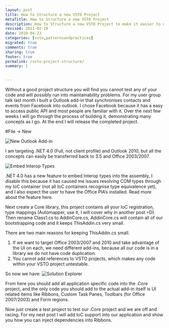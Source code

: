 ```yaml
---
layout: post
title: How to Structure a new VSTO Project
metaTitle: How to Structure a new VSTO Project
description: How to Structure a new VSTO Project to make it easier to maintain and test.
revised: 2011-02-19
date: 2010-04-23
categories: [vsto,patternsandpractices]
migrated: true
comments: true
sharing: true
footer: true
permalink: /vsto-project-structure/
summary: | 
  

---
```

Without a good project structure you will find you cannot test any of your code and will possibly run into maintainability problems. For my user group talk last month I built a Outlook add-in that synchronises contacts and events from Facebook into outlook. I chose Facebook because it has a easy to access public API and most people are familiar with it. Over the next few weeks I will go through the process of building it, demonstrating many concepts as I go. At the end I will release the completed project.
<!-- more -->
#File -> New

![New Outlook Add-in][1]

I am targeting .NET 4.0 (Full, not client profile) and Outlook 2010, but all the concepts can easily be transferred back to 3.5 and Office 2003/2007.

![Embed Interop Types][2]

.NET 4.0 has a new feature to embed Interop types into the assembly, I disable this because it has caused me issues resolving COM types through my IoC container (not all IoC containers recognise type equivalence yet), and I also expect the user to have the Office PIA’s installed. Read more about the feature here.

Next create a Core library, this project contains all your IoC registration, type mappings (Automapper, use it, I will cover why in another post =D). Then rename Class1.cs to AddinCore.cs, AddinCore.cs will contain all of our bootstrapping code and it keeps ThisAddin.cs very small.

There are two main reasons for keeping ThisAddin.cs small.

 1. If we want to target Office 2003/2007 and 2010 and take advantage of the UI on each, we need different add-ins, because all our code is in a library we do not have code duplication.
 2. You cannot add references to VSTO projects, which makes any code within your VSTO project untestable.

So now we have:
![Solution Explorer][3]

From here you should add all application specific code into the .Core project, and the only code you should add to the actual add-in itself is UI related items like Ribbons, Custom Task Panes, Toolbars (for Office 2007/2003) and Form regions.

Now just create a test project to test our .Core project and we are off and racing. For my next post I will add IoC support into our application and show you how you can inject dependencies into Ribbons.


  [1]: /get/screenshots/NewOutlookAddin.png
  [2]: /get/screenshots/EmbedInteropTypes.png
  [3]: /get/screenshots/AddinSolutionExplorer.png
